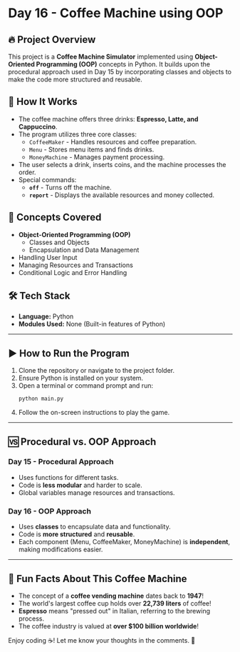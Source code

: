 # Day 16 - Coffee Machine using OOP

## 🔥 Project Overview

This project is a **Coffee Machine Simulator** implemented using **Object-Oriented Programming (OOP)** concepts in Python. It builds upon the procedural approach used in Day 15 by incorporating classes and objects to make the code more structured and reusable.

## 🚀 How It Works

- The coffee machine offers three drinks: **Espresso, Latte, and Cappuccino**.
- The program utilizes three core classes:
  - `CoffeeMaker` - Handles resources and coffee preparation.
  - `Menu` - Stores menu items and finds drinks.
  - `MoneyMachine` - Manages payment processing.
- The user selects a drink, inserts coins, and the machine processes the order.
- Special commands:
  - **`off`** - Turns off the machine.
  - **`report`** - Displays the available resources and money collected.

## 📌 Concepts Covered

- **Object-Oriented Programming (OOP)**
  - Classes and Objects
  - Encapsulation and Data Management
- Handling User Input
- Managing Resources and Transactions
- Conditional Logic and Error Handling

## 🛠 Tech Stack

- **Language:** Python
- **Modules Used:** None (Built-in features of Python)

---

## ▶️ How to Run the Program

1. Clone the repository or navigate to the project folder.
2. Ensure Python is installed on your system.
3. Open a terminal or command prompt and run:
   ```sh
   python main.py
   ```
4. Follow the on-screen instructions to play the game.

---

## 🆚 Procedural vs. OOP Approach

### **Day 15 - Procedural Approach**
- Uses functions for different tasks.
- Code is **less modular** and harder to scale.
- Global variables manage resources and transactions.

### **Day 16 - OOP Approach**
- Uses **classes** to encapsulate data and functionality.
- Code is **more structured** and **reusable**.
- Each component (Menu, CoffeeMaker, MoneyMachine) is **independent**, making modifications easier.

---

## 🎉 Fun Facts About This Coffee Machine

- The concept of a **coffee vending machine** dates back to **1947**!
- The world's largest coffee cup holds over **22,739 liters** of coffee!
- **Espresso** means "pressed out" in Italian, referring to the brewing process.
- The coffee industry is valued at **over $100 billion worldwide**!

Enjoy coding ☕! Let me know your thoughts in the comments. 🚀

